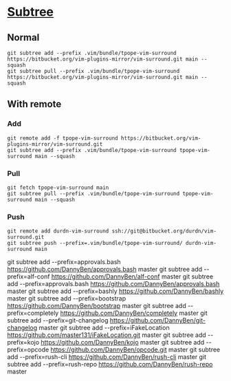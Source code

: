 # [Subtree](https://www.atlassian.com/git/tutorials/git-subtree)

## Normal
```shell
git subtree add --prefix .vim/bundle/tpope-vim-surround https://bitbucket.org/vim-plugins-mirror/vim-surround.git main --squash
git subtree pull --prefix .vim/bundle/tpope-vim-surround https://bitbucket.org/vim-plugins-mirror/vim-surround.git main --squash
```

## With remote
### Add
```shell
git remote add -f tpope-vim-surround https://bitbucket.org/vim-plugins-mirror/vim-surround.git
git subtree add --prefix .vim/bundle/tpope-vim-surround tpope-vim-surround main --squash

```
### Pull
```shell
git fetch tpope-vim-surround main
git subtree pull --prefix .vim/bundle/tpope-vim-surround tpope-vim-surround main --squash
```

### Push
```shell
git remote add durdn-vim-surround ssh://git@bitbucket.org/durdn/vim-surround.git
git subtree push --prefix=.vim/bundle/tpope-vim-surround/ durdn-vim-surround main

```

git subtree add --prefix=approvals.bash  https://github.com/DannyBen/approvals.bash master
git subtree add --prefix=alf-conf  https://github.com/DannyBen/alf-conf master
git subtree add --prefix=approvals.bash  https://github.com/DannyBen/approvals.bash master
git subtree add --prefix=bashly  https://github.com/DannyBen/bashly master
git subtree add --prefix=bootstrap  https://github.com/DannyBen/bootstrap master
git subtree add --prefix=completely  https://github.com/DannyBen/completely master
git subtree add --prefix=git-changelog  https://github.com/DannyBen/git-changelog master
git subtree add --prefix=iFakeLocation https://github.com/master131/iFakeLocation.git master
git subtree add --prefix=kojo  https://github.com/DannyBen/kojo master
git subtree add --prefix=opcode https://github.com/DannyBen/opcode.git master
git subtree add --prefix=rush-cli  https://github.com/DannyBen/rush-cli master
git subtree add --prefix=rush-repo  https://github.com/DannyBen/rush-repo master
